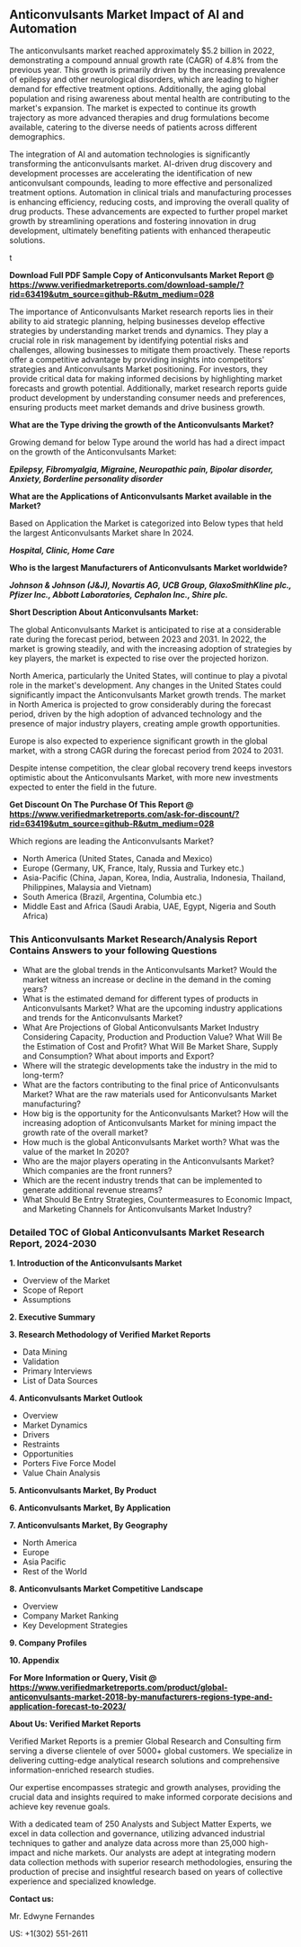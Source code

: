 <h2>Anticonvulsants Market Impact of AI and Automation</h2><p>The anticonvulsants market reached approximately $5.2 billion in 2022, demonstrating a compound annual growth rate (CAGR) of 4.8% from the previous year. This growth is primarily driven by the increasing prevalence of epilepsy and other neurological disorders, which are leading to higher demand for effective treatment options. Additionally, the aging global population and rising awareness about mental health are contributing to the market's expansion. The market is expected to continue its growth trajectory as more advanced therapies and drug formulations become available, catering to the diverse needs of patients across different demographics.</p><p>The integration of AI and automation technologies is significantly transforming the anticonvulsants market. AI-driven drug discovery and development processes are accelerating the identification of new anticonvulsant compounds, leading to more effective and personalized treatment options. Automation in clinical trials and manufacturing processes is enhancing efficiency, reducing costs, and improving the overall quality of drug products. These advancements are expected to further propel market growth by streamlining operations and fostering innovation in drug development, ultimately benefiting patients with enhanced therapeutic solutions.</p>t</p><p id="" class=""><strong>Download Full PDF Sample Copy of Anticonvulsants Market Report @ <a href="https://www.verifiedmarketreports.com/download-sample/?rid=63419&utm_source=github-R&utm_medium=028" target="_blank">https://www.verifiedmarketreports.com/download-sample/?rid=63419&utm_source=github-R&utm_medium=028</a></strong></p><p>The importance of&nbsp;Anticonvulsants Market research reports lies in their ability to aid strategic planning, helping businesses develop effective strategies by understanding market trends and dynamics. They play a crucial role in risk management by identifying potential risks and challenges, allowing businesses to mitigate them proactively. These reports offer a competitive advantage by providing insights into competitors' strategies and Anticonvulsants Market positioning. For investors, they provide critical data for making informed decisions by highlighting market forecasts and growth potential. Additionally, market research reports guide product development by understanding consumer needs and preferences, ensuring products meet market demands and drive business growth.</p><p><strong>What are the&nbsp;Type driving the growth of the Anticonvulsants Market?</strong></p><p id="" class="">Growing demand for below Type around the world has had a direct impact on the growth of the Anticonvulsants Market:</p><em><strong>Epilepsy, Fibromyalgia, Migraine, Neuropathic pain, Bipolar disorder, Anxiety, Borderline personality disorder</strong></em></p><strong>What are the&nbsp;Applications&nbsp;of Anticonvulsants Market available in the Market?</strong></p><p id="" class="">Based on Application the Market is categorized into Below types that held the largest Anticonvulsants Market share In 2024.</p><em><strong>Hospital, Clinic, Home Care</strong></em></p><strong>Who is the largest Manufacturers of Anticonvulsants Market worldwide?</strong></p><p><em><strong>Johnson & Johnson (J&J), Novartis AG, UCB Group, GlaxoSmithKline plc., Pfizer Inc., Abbott Laboratories, Cephalon Inc., Shire plc.</strong></em></p><p id="" class=""><strong>Short Description About Anticonvulsants Market:</strong></p><p>The global Anticonvulsants Market is anticipated to rise at a considerable rate during the forecast period, between 2023 and 2031. In 2022, the market is growing steadily, and with the increasing adoption of strategies by key players, the market is expected to rise over the projected horizon.</p><p>North America, particularly the United States, will continue to play a pivotal role in the market's development. Any changes in the United States could significantly impact the Anticonvulsants Market growth trends. The market in North America is projected to grow considerably during the forecast period, driven by the high adoption of advanced technology and the presence of major industry players, creating ample growth opportunities.</p><p>Europe is also expected to experience significant growth in the global market, with a strong CAGR during the forecast period from 2024 to 2031.</p><p>Despite intense competition, the clear global recovery trend keeps investors optimistic about the Anticonvulsants Market, with more new investments expected to enter the field in the future.</p><p id="" class=""><strong>Get Discount On The Purchase Of This Report @ <a href="https://www.verifiedmarketreports.com/ask-for-discount/?rid=63419&utm_source=github-R&utm_medium=028" target="_blank">https://www.verifiedmarketreports.com/ask-for-discount/?rid=63419&utm_source=github-R&utm_medium=028</a></strong></p>Which regions are leading the Anticonvulsants Market?</p><ul><li>North America (United States, Canada and Mexico)</li><li>Europe (Germany, UK, France, Italy, Russia and Turkey etc.)</li><li>Asia-Pacific (China, Japan, Korea, India, Australia, Indonesia, Thailand, Philippines, Malaysia and Vietnam)</li><li>South America (Brazil, Argentina, Columbia etc.)</li><li>Middle East and Africa (Saudi Arabia, UAE, Egypt, Nigeria and South Africa)</li></ul><h3 id="" class="">This Anticonvulsants Market Research/Analysis Report Contains Answers to your following Questions</h3><ul><li>What are the global trends in the Anticonvulsants Market? Would the market witness an increase or decline in the demand in the coming years?</li><li>What is the estimated demand for different types of products in Anticonvulsants Market? What are the upcoming industry applications and trends for the Anticonvulsants Market?</li><li>What Are Projections of Global Anticonvulsants Market Industry Considering Capacity, Production and Production Value? What Will Be the Estimation of Cost and Profit? What Will Be Market Share, Supply and Consumption? What about imports and Export?</li><li>Where will the strategic developments take the industry in the mid to long-term?</li><li>What are the factors contributing to the final price of Anticonvulsants Market? What are the raw materials used for Anticonvulsants Market manufacturing?</li><li>How big is the opportunity for the Anticonvulsants Market? How will the increasing adoption of Anticonvulsants Market for mining impact the growth rate of the overall market?</li><li>How much is the global Anticonvulsants Market worth? What was the value of the market In 2020?</li><li>Who are the major players operating in the Anticonvulsants Market? Which companies are the front runners?</li><li>Which are the recent industry trends that can be implemented to generate additional revenue streams?</li><li>What Should Be Entry Strategies, Countermeasures to Economic Impact, and Marketing Channels for Anticonvulsants Market Industry?</li></ul><h3 id="" class="">Detailed TOC of Global Anticonvulsants Market Research Report, 2024-2030</h3><p id="" class=""><strong>1. Introduction of the Anticonvulsants Market</strong></p><ul><li>Overview of the Market</li><li>Scope of Report</li><li>Assumptions</li></ul><p id="" class=""><strong>2. Executive Summary</strong></p><p id="" class=""><strong>3. Research Methodology of Verified Market Reports</strong></p><ul><li>Data Mining</li><li>Validation</li><li>Primary Interviews</li><li>List of Data Sources</li></ul><p id="" class=""><strong>4. Anticonvulsants Market Outlook</strong></p><ul><li>Overview</li><li>Market Dynamics</li><li>Drivers</li><li>Restraints</li><li>Opportunities</li><li>Porters Five Force Model</li><li>Value Chain Analysis</li></ul><p id="" class=""><strong>5. Anticonvulsants Market, By Product</strong></p><p id="" class=""><strong>6. Anticonvulsants Market, By Application</strong></p><p id="" class=""><strong>7. Anticonvulsants Market, By Geography</strong></p><ul><li>North America</li><li>Europe</li><li>Asia Pacific</li><li>Rest of the World</li></ul><p id="" class=""><strong>8. Anticonvulsants Market Competitive Landscape</strong></p><ul><li>Overview</li><li>Company Market Ranking</li><li>Key Development Strategies</li></ul><p id="" class=""><strong>9. Company Profiles</strong></p><p id="" class=""><strong>10. Appendix</strong></p><p id="" class=""><strong>For More Information or Query, Visit @ <a href="https://www.verifiedmarketreports.com/product/global-anticonvulsants-market-2018-by-manufacturers-regions-type-and-application-forecast-to-2023/" target="_blank">https://www.verifiedmarketreports.com/product/global-anticonvulsants-market-2018-by-manufacturers-regions-type-and-application-forecast-to-2023/</a></strong></p><p id="" class=""><strong>About Us: Verified Market Reports</strong></p><p id="" class="">Verified Market Reports is a premier Global Research and Consulting firm serving a diverse clientele of over 5000+ global customers. We specialize in delivering cutting-edge analytical research solutions and comprehensive information-enriched research studies.</p><p id="" class="">Our expertise encompasses strategic and growth analyses, providing the crucial data and insights required to make informed corporate decisions and achieve key revenue goals.</p><p id="" class="">With a dedicated team of 250 Analysts and Subject Matter Experts, we excel in data collection and governance, utilizing advanced industrial techniques to gather and analyze data across more than 25,000 high-impact and niche markets. Our analysts are adept at integrating modern data collection methods with superior research methodologies, ensuring the production of precise and insightful research based on years of collective experience and specialized knowledge.</p><p id="" class=""><strong>Contact us:</strong></p><p id="" class="">Mr. Edwyne Fernandes</p><p id="" class="">US: +1(302) 551-2611</p>